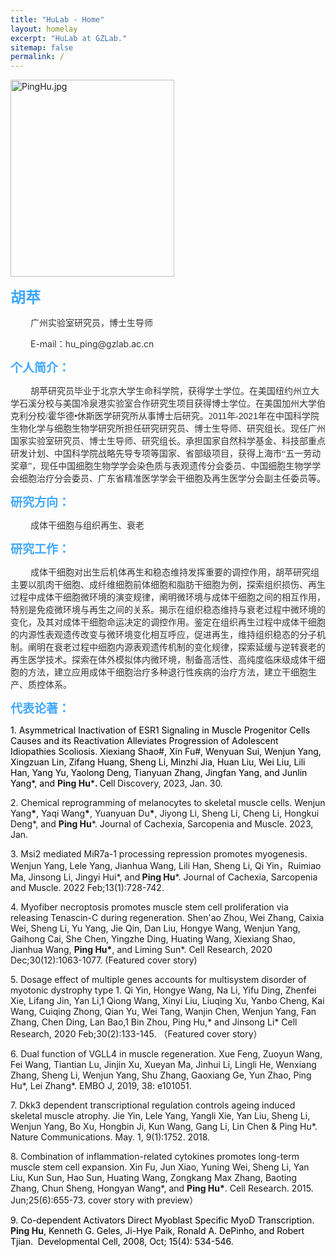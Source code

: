 ```yaml
---
title: "HuLab - Home"
layout: homelay
excerpt: "HuLab at GZLab."
sitemap: false
permalink: /
---
```



<p style="text-align: left;"><img src="{{ site.url }}{{ site.baseurl }}/images/homepage/PingHu.jpg" alt="PingHu.jpg" data-href="" style="width: 262.00px;height: 314.39px;"></p><p style="text-align: left;"><span style="color: rgb(64, 169, 255); font-size: 24px;"><strong>胡苹</strong></span></p><p style="text-indent: 24pt;"><span style="color: rgb(51, 51, 51);">广州实验室研究员，博士生导师</span></p><p style="text-indent: 24pt;"><span style="color: rgb(51, 51, 51);">E-mail：hu_ping@gzlab.ac.cn</span></p><p style="text-align: left;"><span style="color: rgb(64, 169, 255); font-size: 19px;"><strong>个人简介：</strong></span></p><p style="text-indent: 24pt;"><span style="color: rgb(51, 51, 51); font-family: 宋体;">胡苹研究员毕业于北京大学生命科学院，获得学士学位。在美国纽约州立大学石溪分校与美国冷泉港实验室合作研究生项目获得博士学位。在美国加州大学伯克利分校/霍华德•休斯医学研究所从事博士后研究。2</span><span style="color: rgb(51, 51, 51); font-family: Arial;">011</span><span style="color: rgb(51, 51, 51); font-family: 宋体;">年-</span><span style="color: rgb(51, 51, 51); font-family: Arial;">2021</span><span style="color: rgb(51, 51, 51); font-family: 宋体;">年在中国科学院生物化学与细胞生物学研究所担任研究研究员、博士生导师、研究组长。现任广州国家实验室研究员、博士生导师、研究组长。承担国家自然科学基金、科技部重点研发计划、中国科学院战略先导专项等国家、省部级项目，获得上海市“五一劳动奖章”，现任中国细胞生物学学会染色质与表观遗传分会委员、中国细胞生物学学会细胞治疗分会委员、广东省精准医学学会干细胞及再生医学分会副主任委员等。</span></p><p style="text-indent: 24pt;"><span style="color: rgb(51, 51, 51); font-family: Arial;"> </span></p><p style="text-align: left;"><span style="color: rgb(64, 169, 255); font-size: 19px;"><strong>研究方向：</strong></span></p><p style="text-indent: 24pt;"><span style="color: rgb(51, 51, 51); font-family: 宋体;">成体干细胞与组织再生、衰老</span></p><p style="text-indent: 24pt;"><span style="color: rgb(51, 51, 51); font-family: Arial;"> </span></p><p style="text-align: left;"><span style="color: rgb(64, 169, 255); font-size: 19px;"><strong>研究工作：</strong></span></p><p style="text-indent: 24pt;"><span style="color: rgb(51, 51, 51); font-family: 宋体;">成体干细胞对出生后机体再生和稳态维持发挥重要的调控作用，胡苹研究组主要以肌肉干细胞、成纤维细胞前体细胞和脂肪干细胞为例，探索组织损伤、再生过程中成体干细胞微环境的演变规律，阐明微环境与成体干细胞之间的相互作用，特别是免疫微环境与再生之间的关系。揭示在组织稳态维持与衰老过程中微环境的变化，及其对成体干细胞命运决定的调控作用。鉴定在组织再生过程中成体干细胞的内源性表观遗传改变与微环境变化相互呼应，促进再生，维持组织稳态的分子机制。阐明在衰老过程中细胞内源表观遗传机制的变化规律，探索延缓与逆转衰老的再生医学技术。探索在体外模拟体内微环境，制备高活性、高纯度临床级成体干细胞的方法，建立应用成体干细胞治疗多种退行性疾病的治疗方法，建立干细胞生产、质控体系。</span></p><p> </p><p style="text-align: left;"><span style="color: rgb(64, 169, 255); font-size: 19px;"><strong>代表论著：</strong></span></p><p><span style="color: rgb(0, 0, 0);">1. Asymmetrical Inactivation of ESR1 Signaling in Muscle Progenitor Cells Causes and its Reactivation Alleviates Progression of Adolescent Idiopathies Scoliosis. Xiexiang Shao#, Xin Fu#, Wenyuan Sui, Wenjun Yang, Xingzuan Lin, Zifang Huang, Sheng Li, Minzhi Jia, Huan Liu, Wei Liu, Lili Han, Yang Yu, Yaolong Deng, Tianyuan Zhang, Jingfan Yang, and Junlin Yang*, and </span><strong>Ping Hu</strong><span style="color: rgb(0, 0, 0);">*</span><strong>. </strong><span style="color: rgb(0, 0, 0);">Cell</span><strong> </strong>Discovery, 2023, Jan. 30. </p><p>2. Chemical reprogramming of melanocytes to skeletal muscle cells. Wenjun Yang<strong>*</strong>, Yaqi Wang<strong>*</strong>, Yuanyuan Du<strong>*</strong>, Jiyong Li, Sheng Li, Cheng Li, Hongkui Deng*, and <strong>Ping Hu</strong>*. Journal of Cachexia, Sarcopenia and Muscle.<span style="color: rgb(91, 97, 107); background-color: rgb(255, 255, 255);"> </span>2023, Jan.</p><p style="text-align: left;">3. Msi2 mediated MiR7a-1 processing repression promotes myogenesis. Wenjun Yang, Lele Yang, Jianhua Wang, Lili Han, Sheng Li, Qi Yin，Ruimiao Ma, Jinsong Li, Jingyi Hui*, and<strong> Ping Hu</strong>*. Journal of Cachexia, Sarcopenia and Muscle.<span style="color: rgb(91, 97, 107); background-color: rgb(255, 255, 255);"> </span>2022 Feb;13(1):728-742.</p><p>4. Myofiber necroptosis promotes muscle stem cell proliferation via releasing Tenascin-C during regeneration. Shen'ao Zhou, Wei Zhang, Caixia Wei, Sheng Li, Yu Yang, Jie Qin, Dan Liu, Hongye Wang, Wenjun Yang, Gaihong Cai, She Chen, Yingzhe Ding, Huating Wang, Xiexiang Shao, Jianhua Wang, <strong>Ping Hu*</strong>, and Liming Sun*. Cell Research, 2020 Dec;30(12):1063-1077. (Featured cover story) </p><p>5. Dosage effect of multiple genes accounts for multisystem disorder of myotonic dystrophy type 1. Qi Yin, Hongye Wang, Na Li, Yifu Ding, Zhenfei Xie, Lifang Jin, Yan Li,1 Qiong Wang, Xinyi Liu, Liuqing Xu, Yanbo Cheng, Kai Wang, Cuiqing Zhong, Qian Yu, Wei Tang, Wanjin Chen, Wenjun Yang, Fan Zhang, Chen Ding, Lan Bao,1 Bin Zhou, Ping Hu,* and Jinsong Li* Cell Research, 2020 Feb;30(2):133-145. （Featured cover story）</p><p>6. Dual function of VGLL4 in muscle regeneration. Xue Feng, Zuoyun Wang, Fei Wang, Tiantian Lu, Jinjin Xu, Xueyan Ma, Jinhui Li, Lingli He, Wenxiang Zhang, Sheng Li, Wenjun Yang, Shu Zhang, Gaoxiang Ge, Yun Zhao, Ping Hu*, Lei Zhang*. EMBO J, 2019, 38: e101051.</p><p style="text-align: left;">7. Dkk3 dependent transcriptional regulation controls ageing induced skeletal muscle atrophy. Jie Yin, Lele Yang, Yangli Xie, Yan Liu, Sheng Li, Wenjun Yang, Bo Xu, Hongbin Ji, Kun Wang, Gang Li, Lin Chen &amp; Ping Hu*. Nature Communications. May. 1, 9(1):1752. 2018.</p><p style="text-align: left;">8. Combination of inflammation-related cytokines promotes long-term muscle stem cell expansion. Xin Fu, Jun Xiao, Yuning Wei, Sheng Li, Yan Liu, Kun Sun, Hao Sun, Huating Wang, Zongkang Max Zhang, Baoting Zhang, Chun Sheng, Hongyan Wang*, and <strong>Ping Hu*</strong>. Cell Research. 2015. Jun;25(6):655-73. cover story with preview）</p><p style="text-align: left;"><span style="color: rgb(0, 0, 0);">9. Co-dependent Activators Direct Myoblast Specific MyoD Transcription. </span><strong>Ping Hu</strong><span style="color: rgb(0, 0, 0);">, Kenneth G. Geles, Ji-Hye Paik, Ronald A. DePinho, and Robert Tjian. &nbsp;Developmental Cell, 2008, Oct; 15(4): 534-546. </span></p>




